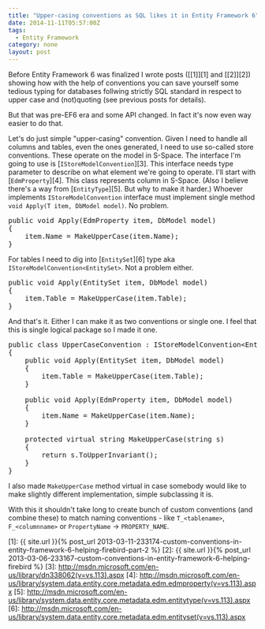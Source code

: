 ```yaml
---
title: "Upper-casing conventions as SQL likes it in Entity Framework 6"
date: 2014-11-11T05:57:00Z
tags:
  - Entity Framework
category: none
layout: post
---
```

Before Entity Framework 6 was finalized I wrote posts ([[1]][1] and [[2]][2]) showing how with the help of conventions you can save yourself some tedious typing for databases follwing strictly SQL standard in respect to upper case and (not)quoting (see previous posts for details).

But that was pre-EF6 era and some API changed. In fact it's now even way easier to do that.

<!-- excerpt -->

Let's do just simple "upper-casing" convention. Given I need to handle all columns and tables, even the ones generated, I need to use so-called store conventions. These operate on the model in S-Space. The interface I'm going to use is [`IStoreModelConvention`][3]. This interface needs type parameter to describe on what element we're going to operate. I'll start with [`EdmProperty`][4]. This class represents column in S-Space. (Also I believe there's a way from [`EntityType`][5]. But why to make it harder.) Whoever implements `IStoreModelConvention` interface must implement single method `void Apply(T item, DbModel model)`. No problem.

<pre class="brush:csharp">
public void Apply(EdmProperty item, DbModel model)
{
	item.Name = MakeUpperCase(item.Name);
}
</pre>  

For tables I need to dig into [`EntitySet`][6] type aka `IStoreModelConvention<EntitySet>`. Not a problem either.

<pre class="brush:csharp">
public void Apply(EntitySet item, DbModel model)
{
	item.Table = MakeUpperCase(item.Table);
}
</pre>

And that's it. Either I can make it as two conventions or single one. I feel that this is single logical package so I made it one.

<pre class="brush:csharp">
public class UpperCaseConvention : IStoreModelConvention&lt;EntitySet&gt;, IStoreModelConvention&lt;EdmProperty&gt;
{
	public void Apply(EntitySet item, DbModel model)
	{
		item.Table = MakeUpperCase(item.Table);
	}

	public void Apply(EdmProperty item, DbModel model)
	{
		item.Name = MakeUpperCase(item.Name);
	}

	protected virtual string MakeUpperCase(string s)
	{
		return s.ToUpperInvariant();
	}
}
</pre>

I also made `MakeUpperCase` method virtual in case somebody would like to make slightly different implementation, simple subclassing it is.

With this it shouldn't take long to create bunch of custom conventions (and combine these) to match naming conventions - like `T_<tablename>`, `F_<columnname>` or `PropertyName` -> `PROPERTY_NAME`.  

[1]: {{ site.url }}{% post_url 2013-03-11-233174-custom-conventions-in-entity-framework-6-helping-firebird-part-2 %}
[2]: {{ site.url }}{% post_url 2013-03-06-233167-custom-conventions-in-entity-framework-6-helping-firebird %}
[3]: http://msdn.microsoft.com/en-us/library/dn338062(v=vs.113).aspx
[4]: http://msdn.microsoft.com/en-us/library/system.data.entity.core.metadata.edm.edmproperty(v=vs.113).aspx
[5]: http://msdn.microsoft.com/en-us/library/system.data.entity.core.metadata.edm.entitytype(v=vs.113).aspx
[6]: http://msdn.microsoft.com/en-us/library/system.data.entity.core.metadata.edm.entityset(v=vs.113).aspx